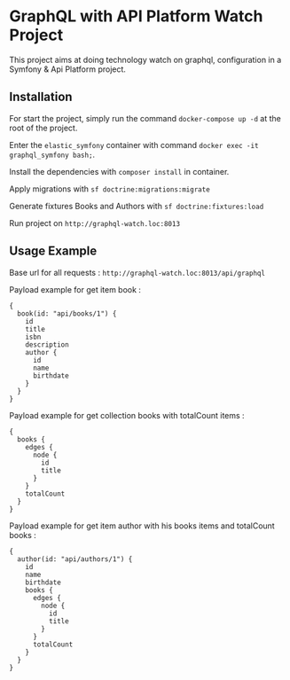 # GraphQL with API Platform Watch Project
This project aims at doing technology watch on graphql, configuration in a Symfony & Api Platform project.

## Installation

For start the project, simply run the command `docker-compose up -d` at the root of the project.

Enter the `elastic_symfony` container with command `docker exec -it graphql_symfony bash;`.

Install the dependencies with `composer install` in container.

Apply migrations with `sf doctrine:migrations:migrate`

Generate fixtures Books and Authors with `sf doctrine:fixtures:load`

Run project on `http://graphql-watch.loc:8013`

## Usage Example

Base url for all requests :  `http://graphql-watch.loc:8013/api/graphql`
 
Payload example for get item book :
```
{
  book(id: "api/books/1") {
    id
    title
    isbn
    description
    author {
      id
      name
      birthdate
    }
  }
}
```

Payload example for get collection books with totalCount items :
```
{
  books {
    edges {
      node {
        id
        title
      }
    }
    totalCount
  }
}
```

Payload example for get item author with his books items and totalCount books :
```
{
  author(id: "api/authors/1") {
    id
    name
    birthdate
    books {
      edges {
        node {
          id
          title
        }
      }
      totalCount
    }
  }
}
```